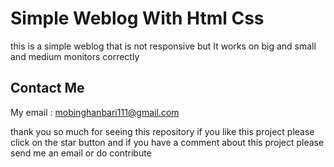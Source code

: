 # Simple Weblog With Html Css
this is a simple weblog that is not responsive but It works on big and small and medium monitors correctly

## Contact Me
My email : mobinghanbari111@gmail.com

thank you so much for seeing this repository if you like this project please click on the star button and if you have a comment about this project please send me an email or do contribute

